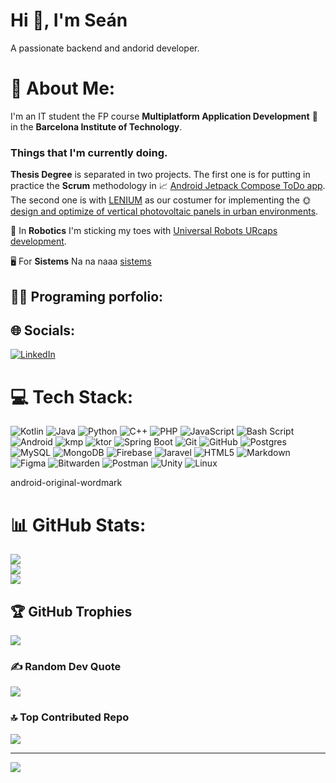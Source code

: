 <h1>Hi 👋, I'm Seán</h1>
<p>A passionate backend and andorid developer.</p>

# 💫 About Me:
I'm an IT student the FP course **Multiplatform Application Development** 📱 in the **Barcelona Institute of Technology**. 

### Things that I'm currently doing.

**Thesis Degree** is separated in two projects. The first one is for putting in practice the **Scrum** methodology in 📈 [Android Jetpack Compose ToDo app](https://github.com/ITEC-BCN/projecte-1-dam-24-25-maracaton). The second one is with [LENIUM](https://www.lenium.es/en/home/) as our costumer for implementing the 🌞 [design and optimize of vertical photovoltaic panels in urban environments](https://github.com/ITEC-BCN/projecte-2-dam-24-25-plaques).

🤖 In **Robotics** I'm sticking my toes with [Universal Robots URcaps development](https://github.com/SeanITB/ur_development/blob/main/README.md). 

🖥️ For **Sistems** Na na naaa [sistems](https://www.google.es/search?q=buscaminas&sca_esv=2bcd4b8779e4d469&source=hp&ei=EWGsZ8qZJtimkdUP3pKCqAI&iflsig=ACkRmUkAAAAAZ6xvIeQJzDi7g4V3cMGfx-7NZCdUCytl&ved=0ahUKEwiK5pzh4L2LAxVYU6QEHV6JACUQ4dUDCA4&uact=5&oq=buscaminas&gs_lp=Egdnd3Mtd2l6IgpidXNjYW1pbmFzMgsQLhiABBixAxiDATIFEAAYgAQyBRAAGIAEMgUQLhiABDIFEAAYgAQyBRAAGIAEMgUQABiABDIFEAAYgAQyBRAAGIAEMgUQABiABEj5IlC7B1iDGnABeACQAQCYAasBoAHCCKoBAzUuNbgBA8gBAPgBAZgCCqAC9gioAgDCAhEQLhiABBixAxjRAxiDARjHAcICCBAuGIAEGLEDwgIIEAAYgAQYsQPCAg4QLhiABBixAxjRAxjHAcICCxAAGIAEGLEDGIMBwgILEC4YgAQY0QMYxwHCAhEQLhiABBixAxjHARiOBRivAcICDhAAGIAEGLEDGIMBGIoFwgIOEC4YgAQYxwEYjgUYrwHCAgsQLhiABBjHARivAZgDAfEFbNyo3LBHoOSSBwMzLjegB5Nq&sclient=gws-wiz&safe=active&ssui=on)

## 🧑‍💻 Programing porfolio: 

## 🌐 Socials:
[![LinkedIn](https://img.shields.io/badge/LinkedIn-%230077B5.svg?logo=linkedin&logoColor=white)](https://www.linkedin.com/in/se%C3%A1n-costelloe-cacho-56b66a297/) 

# 💻 Tech Stack:
![Kotlin](https://img.shields.io/badge/kotlin-%237F52FF.svg?style=for-the-badge&logo=kotlin&logoColor=white) ![Java](https://img.shields.io/badge/java-%23ED8B00.svg?style=for-the-badge&logo=openjdk&logoColor=white) ![Python](https://img.shields.io/badge/python-3670A0?style=for-the-badge&logo=python&logoColor=ffdd54) ![C++](https://img.shields.io/badge/c++-%2300599C.svg?style=for-the-badge&logo=c%2B%2B&logoColor=white) ![PHP](https://img.shields.io/badge/php-%23777BB4.svg?style=for-the-badge&logo=php&logoColor=white) ![JavaScript](https://img.shields.io/badge/javascript-%23323330.svg?style=for-the-badge&logo=javascript&logoColor=%23F7DF1E) ![Bash Script](https://img.shields.io/badge/bash_script-%23121011.svg?style=for-the-badge&logo=gnu-bash&logoColor=white) ![Android](https://img.shields.io/badge/android-%234ea94b.svg?style=for-the-badge&logo=android&logoColor=white) ![kmp](https://img.shields.io/badge/kmp-%237F52FF.svg?style=for-the-badge&logo=kmp&logoColor=white) ![ktor](https://img.shields.io/badge/ktor-%237F52FF.svg?style=for-the-badge&logo=ktor&logoColor=white) ![Spring Boot](https://img.shields.io/badge/Spring_Boot-%234ea94b.svg?style=for-the-badge&logo=springboot&logoColor=white) ![Git](https://img.shields.io/badge/git-%23F05033.svg?style=for-the-badge&logo=git&logoColor=white) ![GitHub](https://img.shields.io/badge/github-%23121011.svg?style=for-the-badge&logo=github&logoColor=white) ![Postgres](https://img.shields.io/badge/postgres-%23316192.svg?style=for-the-badge&logo=postgresql&logoColor=white) ![MySQL](https://img.shields.io/badge/mysql-%2300599C.svg?style=for-the-badge&logo=mysql&logoColor=white) ![MongoDB](https://img.shields.io/badge/MongoDB-%234ea94b.svg?style=for-the-badge&logo=mongodb&logoColor=white) ![Firebase](https://img.shields.io/badge/firebase-a08021?style=for-the-badge&logo=firebase&logoColor=ffcd34) ![laravel](https://img.shields.io/badge/laravel-%23E34F26.svg?style=for-the-badge&logo=laravel&logoColor=white) ![HTML5](https://img.shields.io/badge/html5-%23E34F26.svg?style=for-the-badge&logo=html5&logoColor=white) ![Markdown](https://img.shields.io/badge/markdown-%23000000.svg?style=for-the-badge&logo=markdown&logoColor=white) ![Figma](https://img.shields.io/badge/figma-%23F24E1E.svg?style=for-the-badge&logo=figma&logoColor=white) ![Bitwarden](https://img.shields.io/badge/bitwarden-%23175DDC.svg?style=for-the-badge&logo=bitwarden&logoColor=white) ![Postman](https://img.shields.io/badge/Postman-FF6C37?style=for-the-badge&logo=postman&logoColor=white) ![Unity](https://img.shields.io/badge/unity-%23121011.svg?style=for-the-badge&logo=unity&logoColor=white) ![Linux](https://img.shields.io/badge/linux-%23000000.svg?style=for-the-badge&logo=linux&logoColor=white)


android-original-wordmark
# 📊 GitHub Stats:
![](https://github-readme-stats.vercel.app/api?username=SeanITB&theme=dark&hide_border=false&include_all_commits=false&count_private=false)<br/>
![](https://github-readme-streak-stats.herokuapp.com/?user=SeanITB&theme=dark&hide_border=false)<br/>
![](https://github-readme-stats.vercel.app/api/top-langs/?username=SeanITB&theme=dark&hide_border=false&include_all_commits=false&count_private=false&layout=compact)

## 🏆 GitHub Trophies
![](https://github-profile-trophy.vercel.app/?username=SeanITB&theme=radical&no-frame=false&no-bg=true&margin-w=4)

### ✍️ Random Dev Quote
![](https://quotes-github-readme.vercel.app/api?type=horizontal&theme=radical)

### 🔝 Top Contributed Repo
![](https://github-contributor-stats.vercel.app/api?username=SeanITB&limit=5&theme=dark&combine_all_yearly_contributions=true)

---
[![](https://visitcount.itsvg.in/api?id=SeanITB&icon=0&color=0)](https://visitcount.itsvg.in)

<!-- Proudly created with GPRM ( https://gprm.itsvg.in ) -->
